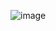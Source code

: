 ![image]([https://github.com/PLUTO-729/Weibo-public-opinion-analysis/F3689A52FBF44DC8968EE4D88A348D48.png](https://github.com/PLUTO-729/Weibo-public-opinion-analysis/blob/main/F3689A52FBF44DC8968EE4D88A348D48.png)https://github.com/PLUTO-729/Weibo-public-opinion-analysis/blob/main/F3689A52FBF44DC8968EE4D88A348D48.png)
